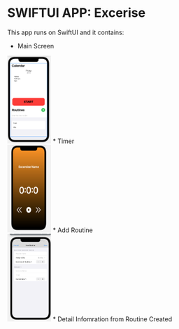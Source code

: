 # SWIFTUI APP: Excerise


This app runs on SwiftUI and it contains: </br>
* Main Screen </br>
<img src="image/main.jpg" width="100" height="200"/>
* Timer </br>
<img src="image/timer.jpg" width="100" height="200"/>
* Add Routine </br>
<img src="image/add.jpg" width="100" height="200"/>
* Detail Infomration from Routine Created </br>
